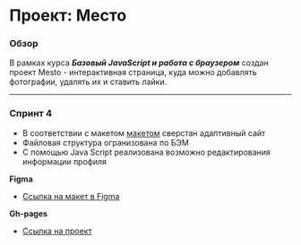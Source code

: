 # Проект: Место

### Обзор
В рамках курса ***Базовый JavaScript и работа с браузером*** создан проект Mesto - интерактивная страница, куда можно добавлять фотографии, удалять их и ставить лайки.

-----------------------------------
### Спринт 4

* В соответствии с макетом [макетом](https://www.figma.com/file/2cn9N9jSkmxD84oJik7xL7/JavaScript.-Sprint-4?node-id=0%3A1) сверстан адаптивный сайт
* Файловая структура огранизована по БЭМ
* С помощью Java Script реализована возможно редактирования информации профиля

**Figma**

* [Ссылка на макет в Figma](https://www.figma.com/file/2cn9N9jSkmxD84oJik7xL7/JavaScript.-Sprint-4?node-id=0%3A1)

**Gh-pages**

* [Ссылка на проект](https://darnedy.github.io/mesto/)

